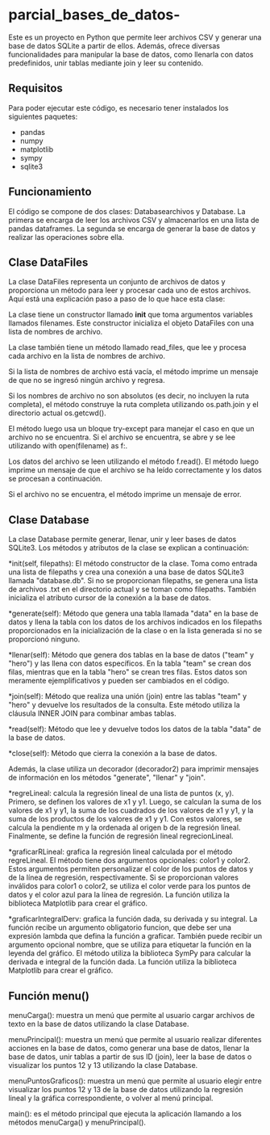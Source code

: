 # parcial_bases_de_datos-



Este es un proyecto en Python que permite leer archivos CSV y generar una base de datos SQLite a partir de ellos. Además, ofrece diversas funcionalidades para manipular la base de datos, como llenarla con datos predefinidos, unir tablas mediante join y leer su contenido.

## Requisitos
Para poder ejecutar este código, es necesario tener instalados los siguientes paquetes:

* pandas
* numpy
* matplotlib
* sympy
* sqlite3
## Funcionamiento
El código se compone de dos clases: Databasearchivos y Database. La primera se encarga de leer los archivos CSV y almacenarlos en una lista de pandas dataframes. La segunda se encarga de generar la base de datos y realizar las operaciones sobre ella.

## Clase DataFiles
La clase DataFiles representa un conjunto de archivos de datos y proporciona un método para leer y procesar cada uno de estos archivos. Aquí está una explicación paso a paso de lo que hace esta clase:

La clase tiene un constructor llamado __init__ que toma argumentos variables llamados filenames. Este constructor inicializa el objeto DataFiles con una lista de nombres de archivo.

La clase también tiene un método llamado read_files, que lee y procesa cada archivo en la lista de nombres de archivo.

Si la lista de nombres de archivo está vacía, el método imprime un mensaje de que no se ingresó ningún archivo y regresa.

Si los nombres de archivo no son absolutos (es decir, no incluyen la ruta completa), el método construye la ruta completa utilizando os.path.join y el directorio actual os.getcwd().

El método luego usa un bloque try-except para manejar el caso en que un archivo no se encuentra. Si el archivo se encuentra, se abre y se lee utilizando with open(filename) as f:.

Los datos del archivo se leen utilizando el método f.read(). El método luego imprime un mensaje de que el archivo se ha leído correctamente y los datos se procesan a continuación.

Si el archivo no se encuentra, el método imprime un mensaje de error.

## Clase Database

La clase Database permite generar, llenar, unir y leer bases de datos SQLite3. Los métodos y atributos de la clase se explican a continuación:

*init(self, filepaths): El método constructor de la clase. Toma como entrada una lista de filepaths y crea una conexión a una base de datos SQLite3 llamada "database.db". Si no se proporcionan filepaths, se genera una lista de archivos .txt en el directorio actual y se toman como filepaths. También inicializa el atributo cursor de la conexión a la base de datos.

*generate(self): Método que genera una tabla llamada "data" en la base de datos y llena la tabla con los datos de los archivos indicados en los filepaths proporcionados en la inicialización de la clase o en la lista generada si no se proporcionó ninguno.

*llenar(self): Método que genera dos tablas en la base de datos ("team" y "hero") y las llena con datos específicos. En la tabla "team" se crean dos filas, mientras que en la tabla "hero" se crean tres filas. Estos datos son meramente ejemplificativos y pueden ser cambiados en el código.

*join(self): Método que realiza una unión (join) entre las tablas "team" y "hero" y devuelve los resultados de la consulta. Este método utiliza la cláusula INNER JOIN para combinar ambas tablas.

*read(self): Método que lee y devuelve todos los datos de la tabla "data" de la base de datos.

*close(self): Método que cierra la conexión a la base de datos.

Además, la clase utiliza un decorador (decorador2) para imprimir mensajes de información en los métodos "generate", "llenar" y "join".

*regreLineal: calcula la regresión lineal de una lista de puntos (x, y). Primero, se definen los valores de x1 y y1. Luego, se calculan la suma de los valores de x1 y y1, la suma de los cuadrados de los valores de x1 y y1, y la suma de los productos de los valores de x1 y y1. Con estos valores, se calcula la pendiente m y la ordenada al origen b de la regresión lineal. Finalmente, se define la función de regresión lineal regrecionLineal.

*graficarRLineal: grafica la regresión lineal calculada por el método regreLineal. El método tiene dos argumentos opcionales: color1 y color2. Estos argumentos permiten personalizar el color de los puntos de datos y de la línea de regresión, respectivamente. Si se proporcionan valores inválidos para color1 o color2, se utiliza el color verde para los puntos de datos y el color azul para la línea de regresión. La función utiliza la biblioteca Matplotlib para crear el gráfico.

*graficarIntegralDerv: grafica la función dada, su derivada y su integral. La función recibe un argumento obligatorio funcion, que debe ser una expresión lambda que defina la función a graficar. También puede recibir un argumento opcional nombre, que se utiliza para etiquetar la función en la leyenda del gráfico. El método utiliza la biblioteca SymPy para calcular la derivada e integral de la función dada. La función utiliza la biblioteca Matplotlib para crear el gráfico.


## Función menu()
menuCarga(): muestra un menú que permite al usuario cargar archivos de texto en la base de datos utilizando la clase Database.

menuPrincipal(): muestra un menú que permite al usuario realizar diferentes acciones en la base de datos, como generar una base de datos, llenar la base de datos, unir tablas a partir de sus ID (join), leer la base de datos o visualizar los puntos 12 y 13 utilizando la clase Database.

menuPuntosGraficos(): muestra un menú que permite al usuario elegir entre visualizar los puntos 12 y 13 de la base de datos utilizando la regresión lineal y la gráfica correspondiente, o volver al menú principal.

main(): es el método principal que ejecuta la aplicación llamando a los métodos menuCarga() y menuPrincipal().
